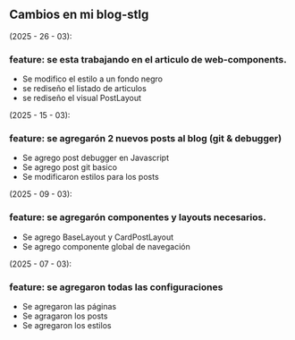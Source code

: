 ## Cambios en mi blog-stlg

(2025 - 26 - 03):
### feature: se esta trabajando en el articulo de web-components.
- Se modifico el estilo a un fondo negro 
- se rediseño el listado de articulos
- se rediseño el visual PostLayout

(2025 - 15 - 03):
### feature: se agregarón 2 nuevos posts al blog (git & debugger)
- Se agrego post debugger en Javascript
- Se agrego post git basico
- Se modificaron estilos para los posts

(2025 - 09 - 03):
### feature: se agregarón componentes y layouts necesarios.
- Se agrego BaseLayout y CardPostLayout
- Se agrego componente global de navegación

(2025 - 07 - 03):
### feature: se agregaron todas las configuraciones
- Se agregaron las páginas
- Se agragaron los posts
- Se agregaron los estilos 